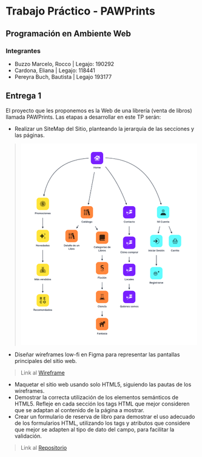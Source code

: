 # Trabajo Práctico - PAWPrints

## Programación en Ambiente Web

### **Integrantes**

- Buzzo Marcelo, Rocco   |   Legajo: 190292
- Cardona, Eliana        |   Legajo: 118441
- Pereyra Buch, Bautista |   Legajo 193177

## Entrega 1

El proyecto que les proponemos es la Web de una librería (venta de libros) llamada PAWPrints. Las etapas a desarrollar en este TP serán:

- Realizar un SiteMap del Sitio, planteando la jerarquía de las secciones y las páginas.

> ![alt text](/home/images/pawprints-sitemap.png)

- Diseñar wireframes low-fi en Figma para representar las pantallas principales del sitio web.

> Link al [Wireframe](https://www.figma.com/design/iVTO3usGiNgsAN9lrRd9ko/TP1-PAW?node-id=0-1&p=f&t=Weh9avHT0X2SWn6c-0)

- Maquetar el sitio web usando solo HTML5, siguiendo las pautas de los wireframes.
- Demostrar la correcta utilización de los elementos semánticos de HTML5. Refleje en cada sección los tags HTML que mejor consideren que se adaptan al contenido de la página a mostrar.
- Crear un formulario de reserva de libro para demostrar el uso adecuado de los formularios HTML, utilizando los tags y atributos que considere que mejor se adapten al tipo de dato del campo, para facilitar la validación.

> Link al [Repositorio](https://github.com/roccobuzzomarcelo/PAW-2025-TPS/tree/main/home)
